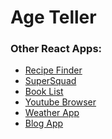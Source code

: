 # Age Teller

### Other React Apps:
* <a href="https://github.com/govind94/react-third-app">Recipe Finder</a>
* <a href="https://github.com/govind94/react-second-app">SuperSquad</a>
* <a href="https://github.com/govind94/book-list-react">Book List</a>
* <a href="https://github.com/govind94/youtube-browser-react">Youtube Browser</a>
* <a href="https://github.com/govind94/weather-app-react">Weather App</a>
* <a href="https://github.com/govind94/blog-app-react">Blog App</a>
